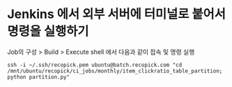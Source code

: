 # Jenkins 에서 외부 서버에 터미널로 붙어서 명령을 실행하기

Job의 구성 > Build > Execute shell 에서 다음과 같이 접속 및 명령 실행

```
ssh -i ~/.ssh/recopick.pem ubuntu@batch.recopick.com "cd /mnt/ubuntu/recopick/ci_jobs/monthly/item_clickratio_table_partition; python partition.py"
```
